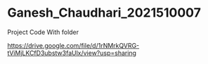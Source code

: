 # Ganesh_Chaudhari_2021510007
Project Code With folder

https://drive.google.com/file/d/1rNMrkQVRG-tViMjLKCfD3ubstw3faUlx/view?usp=sharing